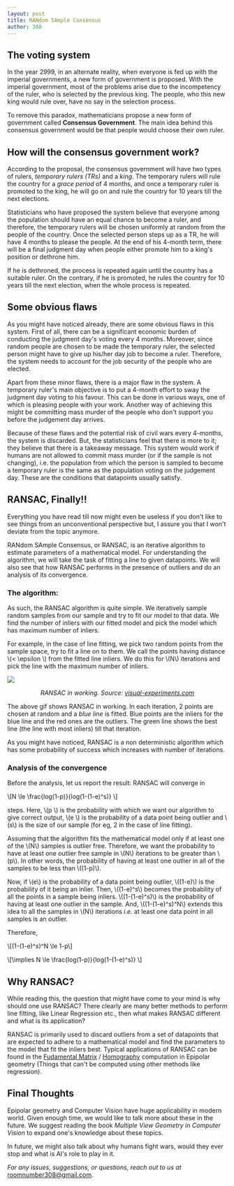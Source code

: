 ```yaml
---
layout: post
title: RANdom SAmple Consensus
author: 308
---
```


## The voting system

In the year 2999, in an alternate reality, when everyone is fed up with the imperial governments, a new form of government is proposed. With the imperial government, most of the problems arise due to the incompetency of the ruler, who is selected by the previous king. The people, who this new king would rule over, have no say in the selection process. 

To remove this paradox, mathematicians propose a new form of government called **Consensus Government**. The main idea behind this consensus government would be that people would choose their own ruler.

## How will the consensus government work?

According to the proposal, the consensus government will have two types of rulers, *temporary rulers (TRs)* and a *king*. The temporary rulers will rule the country for a *grace period* of 4 months, and once a temporary ruler is promoted to the king, he will go on and rule the country for 10 years till the next elections.

Statisticians who have proposed the system believe that everyone among the population should have an equal chance to become a ruler, and therefore, the temporary rulers will be chosen uniformly at random from the people of the country. Once the selected person steps up as a TR, he will have 4 months to please the people. At the end of his 4-month term, there will be a final judgment day when people either promote him to a king's position or dethrone him.

If he is dethroned, the process is repeated again until the country has a suitable ruler. On the contrary, if he is promoted, he rules the country for 10 years till the next election, when the whole process is repeated.

## Some obvious flaws

As you might have noticed already, there are some obvious flaws in this system. First of all, there can be a significant economic burden of conducting the judgment day's voting every 4 months. Moreover, since random people are chosen to be made the temporary ruler, the selected person might have to give up his/her day job to become a ruler. Therefore, the system needs to account for the job security of the people who are elected.

Apart from these minor flaws, there is a major flaw in the system. A temporary ruler's main objective is to put a 4-month effort to sway the judgment day voting to his favour. This can be done in various ways, one of which is pleasing people with your work. Another way of achieving this might be committing mass murder of the people who don't support you before the judgement day arrives.

Because of these flaws and the potential risk of civil wars every 4-months, the system is discarded. But, the statisticians feel that there is more to it; they believe that there is a takeaway message. This system would work if humans are not allowed to commit mass murder (or if the sample is not changing), i.e. the population from which the person is sampled to become a temporary ruler is the same as the population voting on the judgement day. These are the conditions that datapoints usually satisfy.

## RANSAC, Finally!!

Everything you have read till now might even be useless if you don't like to see things from an unconventional perspective but, I assure you that I won't deviate from the topic anymore.

RANdom SAmple Consensus, or RANSAC, is an iterative algorithm to estimate parameters of a mathematical model. For understanding the algorithm, we will take the task of fitting a line to given datapoints. We will also see that how RANSAC performs in the presence of outliers and do an analysis of its convergence.

### The algorithm:
As such, the RANSAC algorithm is quite simple. We iteratively sample random samples from our sample and try to fit our model to that data. We find the number of inliers with our fitted model and pick the model which has maximum number of inliers.

For example, in the case of line fitting, we pick two random points from the sample space, try to fit a line on to them. We call the points having distance \\(< \epsilon \\) from the fitted line inliers. We do this for \\(N\\) iterations and pick the line with the maximum number of inliers.

![](http://www.visual-experiments.com/blog/wp-content/uploads/2012/04/ransac_line_fitting1.gif)

<center><i>RANSAC in working. Source: </i><a href="http://www.visual-experiments.com/tag/ransac/"><i>visual-experiments.com</i></a></center>


The above gif shows RANSAC in working. In each iteration, 2 points are chosen at random and a *blue line* is fitted. Blue points are the inliers for the blue line and the red ones are the outliers. The green line shows the best line (the line with most inliers) till that iteration.

As you might have noticed, RANSAC is a non deterministic algorithm which has some probability of success which increases with number of iterations.

### Analysis of the convergence

Before the analysis, let us report the result:
RANSAC will converge in

\\[N \le \frac{log(1-p)}{log(1-(1-e)^s)} \\]

steps. Here, \\(p \\) is the probability with which we want our algorithm to give correct output, \\(e \\) is the probability of a data point being outlier and \\(s\\) is the size of our sample (for eg, 2 in the case of line fitting).

Assuming that the algorithm fits the mathematical model only if at least one of the \\(N\\) samples is outlier free. Therefore, we want the probability to have at least one outlier free sample in \\(N\\) iterations to be greater than \\(p\\). In other words, the probability of having at least one outlier in all of the samples to be less than \\((1-p)\\).

Now, if \\(e\\) is the probability of a data point being outlier, \\((1-e)\\) is the probability of it being an inlier. Then, \\((1-e)^s\\) becomes the probability of all the points in a sample being inliers. \\((1-(1-e)^s)\\) is the probability of having at least one outlier in the sample. And, \\((1-(1-e)^s)^N\\) extends this idea to all the samples in \\(N\\) iterations *i.e.* at least one data point in all samples is an outlier.

Therefore,

\\[(1-(1-e)^s)^N \le 1-p\\]

\\[\implies N \le \frac{log(1-p)}{log(1-(1-e)^s)} \\]

## Why RANSAC?

While reading this, the question that might have come to your mind is why should one use RANSAC? There clearly are many better methods to perform line fitting, like Linear Regression etc., then what makes RANSAC different and what is its application?

RANSAC is primarily used to discard outliers from a set of datapoints that are expected to adhere to a mathematical model and find the parameters to the model that fit the inliers best. Typical applications of RANSAC can be found in the [Fudamental Matrix](https://en.wikipedia.org/wiki/Fundamental_matrix_(computer_vision)#:~:text=The%20fundamental%20matrix%20is%20a%20relationship%20between%20any%20two%20images,can%20occur%20in%20both%20images.) / [Homography](https://en.wikipedia.org/wiki/Homography) computation in Epipolar geometry (Things that can't be computed using other methods like regression).

## Final Thoughts

Epipolar geometry and Computer Vision have huge applicability in modern world. Given enough time, we would like to talk more about these in the future. We suggest reading the book *Multiple View Geometry in Computer Vision* to expand one's knowledge about these topics.

In future, we might also talk about why humans fight wars, would they ever stop and what is AI's role to play in it.

*For any issues, suggestions, or questions, reach out to us at* roomnumber308@gmail.com.
